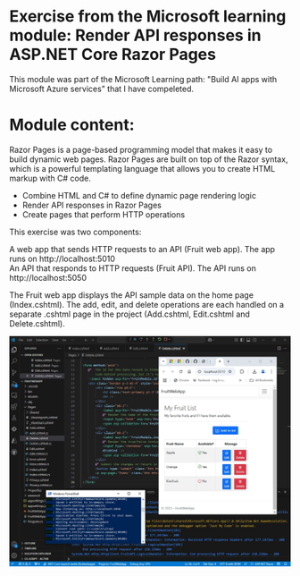 # Exercise from the Microsoft learning module: Render API responses in ASP.NET Core Razor Pages

This module was part of the Microsoft Learning path: "Build AI apps with Microsoft Azure services"
that I have compeleted.

# Module content:

Razor Pages is a page-based programming model that makes it easy to build dynamic web pages. 
Razor Pages are built on top of the Razor syntax, which is a powerful templating language that 
allows you to create HTML markup with C# code.

- Combine HTML and C# to define dynamic page rendering logic
- Render API responses in Razor Pages
- Create pages that perform HTTP operations

This exercise was two components:

A web app that sends HTTP requests to an API (Fruit web app). The app runs on http://localhost:5010<br>
An API that responds to HTTP requests (Fruit API). The API runs on http://localhost:5050

The Fruit web app displays the API sample data on the home page (Index.cshtml). The add, edit, and delete operations are each 
handled on a separate .cshtml page in the project (Add.cshtml, Edit.cshtml and Delete.cshtml).  

<img src="assets/api_aspnet_razor_github.jpg" alt="Api_AspNetCore_RazorPages"/>
